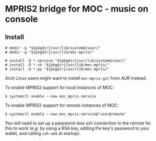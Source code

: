 # MPRIS2 bridge for MOC - music on console

## Install

```
# mkdir -p "${pkgdir}/usr/lib/systemd/user/"
# mkdir -p "${pkgdir}/usr/lib/moc-mpris/"

# install -D *.service "${pkgdir}/usr/lib/systemd/user/"
# install -D *.sh "${pkgdir}/usr/lib/moc-mpris/"
# install -D *.py "${pkgdir}/usr/lib/moc-mpris/"
```

Arch Linux users might want to install `moc-mpris-git` from AUR instead.

To enable MPRIS2 support for local instances of MOC:

```
$ systemctl enable --now moc_mpris.service
```

To enable MPRIS2 support for remote instances of MOC:

```
$ systemctl enable --now moc_mpris.service@'user@remote'
```

You will need to set up a password-less ssh connection to the remote for this to work (e.g. by using a RSA key, adding the key's password to your wallet, and calling `ssh-add` at startup).
